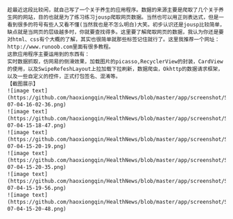 ﻿
    趁最近这段比较闲，就自己写了一个关于养生的应用程序。数据的来源主要是爬取了几个关于养生网的网站，目的也就是为了练习练习jousp爬取网页数据。当然也可以用正则表达式，但是一看到很多的符号有些人又看不懂(当然我也是不怎么明白)大笑。初步认识还是jousp比较简单，缺点就是当网页的层级越多时，你就要查找得多。这里要了解爬取网页的数据，我认为你还是要对html、css有个大概的了解，其实也很简单就那些标签记住就行了。这里我推荐一个网址：http://www.runoob.com里面有很多教程。
	这款应用程序主要运用到的东西有：
	实时数据抓取，仿网易的侧滑效果，加载图片的picasso,RecyclerView的封装，CardView的使用，以及SwipeRefeshLayout上拉加载下拉刷新，数据爬虫，Okhttp的数据请求框架，以及一些自定义的控件，正式打包签名、混淆等。
	【截图展示】
    ![image text](https://github.com/haoxiongqin/HealthNews/blob/master/app/screenshot/Screenshot_2017-07-04-16-02-36.png)
    ![image text](https://github.com/haoxiongqin/HealthNews/blob/master/app/screenshot/Screenshot_2017-07-04-15-18-47.png)
    ![image text](https://github.com/haoxiongqin/HealthNews/blob/master/app/screenshot/Screenshot_2017-07-04-15-20-19.png)
    ![image text](https://github.com/haoxiongqin/HealthNews/blob/master/app/screenshot/Screenshot_2017-07-04-15-20-35.png)
    ![image text](https://github.com/haoxiongqin/HealthNews/blob/master/app/screenshot/Screenshot_2017-07-04-15-19-56.png)
    ![image text](https://github.com/haoxiongqin/HealthNews/blob/master/app/screenshot/Screenshot_2017-07-04-15-20-48.png)



